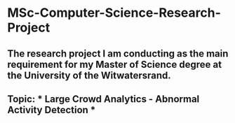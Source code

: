 # MSc-Computer-Science-Research-Project
The research project I am conducting as the main requirement for my Master of Science degree at the University of the Witwatersrand.
-------------------------------------------------------------------------------------------
## Topic: * Large Crowd Analytics - Abnormal Activity Detection *
